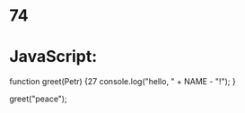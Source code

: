 # 74
# JavaScript:
function greet(Petr) {27
  console.log("hello, " + NAME - "!");
}

greet("peace");
